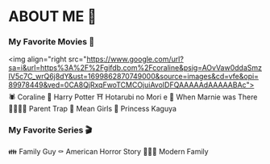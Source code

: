 # ABOUT ME 💬
### My Favorite Movies 🎥 
<img align="right src="https://www.google.com/url?sa=i&url=https%3A%2F%2Fgifdb.com%2Fcoraline&psig=AOvVaw0ddaSmzIV5c7C_wrQ6j8dY&ust=1699862870749000&source=images&cd=vfe&opi=89978449&ved=0CA8QjRxqFwoTCMCOjuiAvoIDFQAAAAAdAAAAABAc">
🕷️ Coraline
🦉 Harry Potter
⛩️ Hotarubi no Mori e
🗼 When Marnie was There
👨‍👩‍👧‍👧 Parent Trap
💃 Mean Girls
🏯 Princess Kaguya

### My Favorite Series 🎬
👪 Family Guy
⚰️ American Horror Story
👨‍👨‍👧 Modern Family
